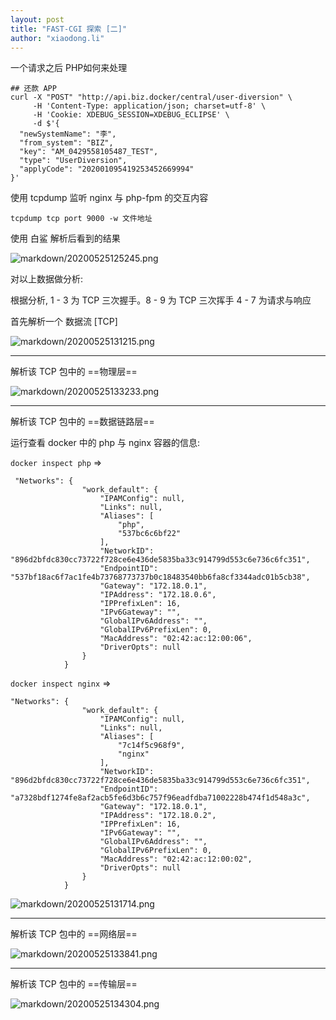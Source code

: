 ```yaml
---
layout: post
title: "FAST-CGI 探索 [二]"
author: "xiaodong.li"
---
```


一个请求之后 PHP如何来处理



```shell
## 还款 APP
curl -X "POST" "http://api.biz.docker/central/user-diversion" \
     -H 'Content-Type: application/json; charset=utf-8' \
     -H 'Cookie: XDEBUG_SESSION=XDEBUG_ECLIPSE' \
     -d $'{
  "newSystemName": "李",
  "from_system": "BIZ",
  "key": "AM_0429558105487_TEST",
  "type": "UserDiversion",
  "applyCode": "202001095419253452669994"
}'

```



使用 tcpdump 监听 nginx 与 php-fpm 的交互内容



```shell
tcpdump tcp port 9000 -w 文件地址
```



使用 白鲨 解析后看到的结果

![markdown/20200525125245.png](https://note.img.lixd.club/markdown/20200525125245.png)

对以上数据做分析:

根据分析, 1 - 3 为 TCP 三次握手。8 - 9 为 TCP 三次挥手 4 - 7 为请求与响应

首先解析一个 数据流 [TCP]

![markdown/20200525131215.png](https://note.img.lixd.club/markdown/20200525131215.png)



---

解析该 TCP 包中的 ==物理层==

![markdown/20200525133233.png](https://note.img.lixd.club/markdown/20200525133233.png)

---

解析该 TCP 包中的 ==数据链路层==

运行查看 docker 中的 php  与 nginx 容器的信息:

`docker inspect php` => 

```
 "Networks": {
                "work_default": {
                    "IPAMConfig": null,
                    "Links": null,
                    "Aliases": [
                        "php",
                        "537bc6c6bf22"
                    ],
                    "NetworkID": "896d2bfdc830cc73722f728ce6e436de5835ba33c914799d553c6e736c6fc351",
                    "EndpointID": "537bf18ac6f7ac1fe4b73768773737b0c18483540bb6fa8cf3344adc01b5cb38",
                    "Gateway": "172.18.0.1",
                    "IPAddress": "172.18.0.6",
                    "IPPrefixLen": 16,
                    "IPv6Gateway": "",
                    "GlobalIPv6Address": "",
                    "GlobalIPv6PrefixLen": 0,
                    "MacAddress": "02:42:ac:12:00:06",
                    "DriverOpts": null
                }
            }
```

`docker inspect nginx` => 

```
"Networks": {
                "work_default": {
                    "IPAMConfig": null,
                    "Links": null,
                    "Aliases": [
                        "7c14f5c968f9",
                        "nginx"
                    ],
                    "NetworkID": "896d2bfdc830cc73722f728ce6e436de5835ba33c914799d553c6e736c6fc351",
                    "EndpointID": "a7328bdf1274fe8af2acb5fe6d3b6c757f96eadfdba71002228b474f1d548a3c",
                    "Gateway": "172.18.0.1",
                    "IPAddress": "172.18.0.2",
                    "IPPrefixLen": 16,
                    "IPv6Gateway": "",
                    "GlobalIPv6Address": "",
                    "GlobalIPv6PrefixLen": 0,
                    "MacAddress": "02:42:ac:12:00:02",
                    "DriverOpts": null
                }
            }
```

![markdown/20200525131714.png](https://note.img.lixd.club/markdown/20200525131714.png)



---

解析该 TCP 包中的 ==网络层==

![markdown/20200525133841.png](https://note.img.lixd.club/markdown/20200525133841.png)

---

解析该 TCP 包中的 ==传输层==

![markdown/20200525134304.png](https://note.img.lixd.club/markdown/20200525134304.png)

